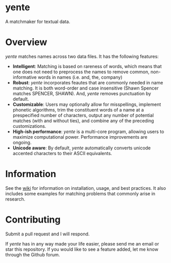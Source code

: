 # yente

A matchmaker for textual data.

# Overview

*yente* matches names across two data files. It has the following features:

* **Intelligent**: Matching is based on rareness of words, which means that one does not need to preprocess the names to remove common, non-informative words in names (i.e. and, the, company)
* **Robust**: *yente* incorporates feautes that are commonly needed in name matching. It is both word-order and case insensitive (Shawn Spencer matches SPENCER, SHAWN). And, *yente* removes punctuation by default.
* **Customizable**: Users may optionally allow for misspellings, implement phonetic algorithms, trim the constituent words of a name at a prespecified number of characters, output any number of potential matches (with and without ties), and combine any of the preceding customizations.
* **High-ish performance**: *yente* is a multi-core program, allowing users to maximize computational power. Performance improvements are ongoing.
* **Unicode aware**: By default, *yente* automatically converts unicode accented characters to their ASCII equivalents.

# Information

See the [wiki](https://github.com/tumarkin/yente/wiki) for information on installation, usage, and best practices. It also includes some examples for matching problems that commonly arise in research.

# Contributing

Submit a pull request and I will respond.

If *yente* has in any way made your life easier, please send me an email or star this repository. If you would like to see a feature added, let me know through the Github forum.

